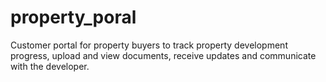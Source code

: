 # property_poral
Customer portal for property buyers to track property development progress, upload and view documents, receive updates and communicate with the developer.
